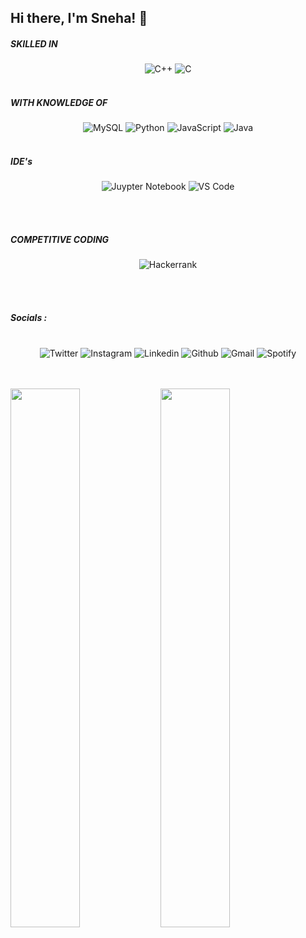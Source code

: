 ## Hi there, I'm Sneha! 👋

##### SKILLED IN
<p align="center">
  <img alt="C++" src="https://img.shields.io/badge/c++-%2300599C.svg?style=for-the-badge&logo=c%2B%2B&logoColor=white"/>
  <img alt="C" src="https://img.shields.io/badge/c-%2300599C.svg?style=for-the-badge&logo=c&logoColor=white"/><br></br>
</p>

##### WITH KNOWLEDGE OF
<p align="center">
<img alt="MySQL" src="https://img.shields.io/badge/mysql-%2300f.svg?style=for-the-badge&logo=mysql&logoColor=white" />
<img alt="Python" src="https://img.shields.io/badge/python-3670A0?style=for-the-badge&logo=python&logoColor=ffdd54" /">
<img alt="JavaScript" src="https://img.shields.io/badge/javascript-%23323330.svg?style=for-the-badge&logo=javascript&logoColor=%23F7DF1E" />
<img alt="Java" src="https://img.shields.io/badge/java-%23ED8B00.svg?style=for-the-badge&logo=java&logoColor=white" /><br></br>
                                                                                                                                  </p>
                                                                                                                                  
                                                                                                                                  
##### IDE's

<p align="center">
  <img alt="Juypter Notebook" src="https://img.shields.io/badge/jupyter-%23FA0F00.svg?style=for-the-badge&logo=jupyter&logoColor=white" />
  <img alt="VS Code" src="https://img.shields.io/badge/Visual%20Studio-5C2D91.svg?style=for-the-badge&logo=visual-studio&logoColor=white" />
</p>
<br></br>

##### COMPETITIVE CODING
                                                                                                                                         
<p align="center">
<img alt="Hackerrank" src="https://img.shields.io/badge/-Hackerrank-2EC866?style=for-the-badge&logo=HackerRank&logoColor=white">
                                                                                                                               </p>
                                                                                                                               <br></br>

##### Socials : <br></br>
<p align="center">
<img alt="Twitter" src="https://img.shields.io/badge/Twitter-%231DA1F2.svg?style=for-the-badge&logo=Twitter&logoColor=white"/>
<img alt="Instagram" src="https://img.shields.io/badge/Instagram-%23E4405F.svg?style=for-the-badge&logo=Instagram&logoColor=white" link = ""/>
<img alt="Linkedin" src="https://img.shields.io/badge/linkedin-%230077B5.svg?style=for-the-badge&logo=linkedin&logoColor=white"/>
<img alt="Github" src="https://img.shields.io/badge/github-%23121011.svg?style=for-the-badge&logo=github&logoColor=white"/>
<img alt="Gmail" src="https://img.shields.io/badge/Gmail-D14836?style=for-the-badge&logo=gmail&logoColor=white" />
<img alt="Spotify" src="https://img.shields.io/badge/Spotify-1ED760?style=for-the-badge&logo=spotify&logoColor=white" />
                                                                                                                     </p><br></br>

<img align="left" width="47%" src="https://github-readme-stats.vercel.app/api?username=snehaexe&show_icons=true&theme=dark#gh-dark-mode-only" />
<img align="left" width="47%" src="https://github-readme-stats.vercel.app/api/top-langs/?username=snehaexe&layout=compact)](https://github.com/anuraghazra/github-readme-stats" />
